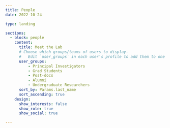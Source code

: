 ```yaml
---
title: People
date: 2022-10-24

type: landing

sections:
  - block: people
    content:
      title: Meet the Lab
      # Choose which groups/teams of users to display.
      #   Edit `user_groups` in each user's profile to add them to one or more of these groups.
      user_groups:
          - Principal Investigators
          - Grad Students
          - Post-docs
          - Alumni
          - Undergraduate Researchers
      sort_by: Params.last_name
      sort_ascending: true
    design:
      show_interests: false
      show_role: true
      show_social: true

---
```

